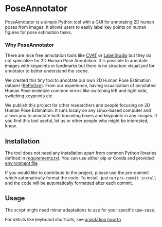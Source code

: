 # PoseAnnotator
PoseAnnotator is a simple Python tool with a GUI for annotating 2D human poses from images. It allows users to easily label key points on human figures for pose estimation tasks.

### Why PoseAnnotator

There are nice free annotation tools like [CVAT](https://www.cvat.ai) or [LabelStudio](https://labelstud.io) but they do not specialize for 2D Human Pose Annotation. It is possible to annotate images with keypoints or landmarks but there is no structure visualized for annotator to better understand the scene.

We created this tiny tool to annotate our own 2D Human Pose Estimation dataset ([RePoGen](https://mirapurkrabek.github.io/RePoGen-paper/)). From our experience, having visualization of annotated Human Pose minimize common errors like switching left and right side, switching keypoints etc.


We publish this project for other researchers and people focusing on 2D Human Pose Estimation.
It runs localy on any Linux-based computer and allows you to annotate both bounding boxes and keypoints in any images.
If you find this tool useful, let us or other people who might be interested, know.

## Installation

The tool does not need any installation apart from common Python libraries defined in [requirements.txt](requirements.txt). You can use either pip or Conda and provided [environment file](environment.yml).

If you would like to contribute to the project, please use the pre-commit which automatically format the code. To install, just run 
`pre-commit install` and the code will be automatically formatted after each commit.

## Usage

The script might need minor adaptations to use for your specific use-case. 

For details like keyboard shortcuts, see [annotation how to](docs/annotation.md)